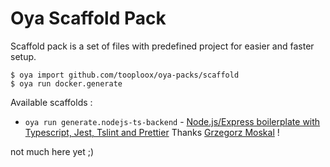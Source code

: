 # Oya Scaffold Pack

Scaffold pack is a set of files with predefined project for easier and faster setup.

    $ oya import github.com/tooploox/oya-packs/scaffold
    $ oya run docker.generate
    
Available scaffolds :

- `oya run generate.nodejs-ts-backend` - [Node.js/Express boilerplate with Typescript, Jest, Tslint and Prettier](https://github.com/grzegorzmoskal/backend-boilerplate-ts) Thanks [Grzegorz Moskal](https://github.com/grzegorzmoskal) !

not much here yet ;)
